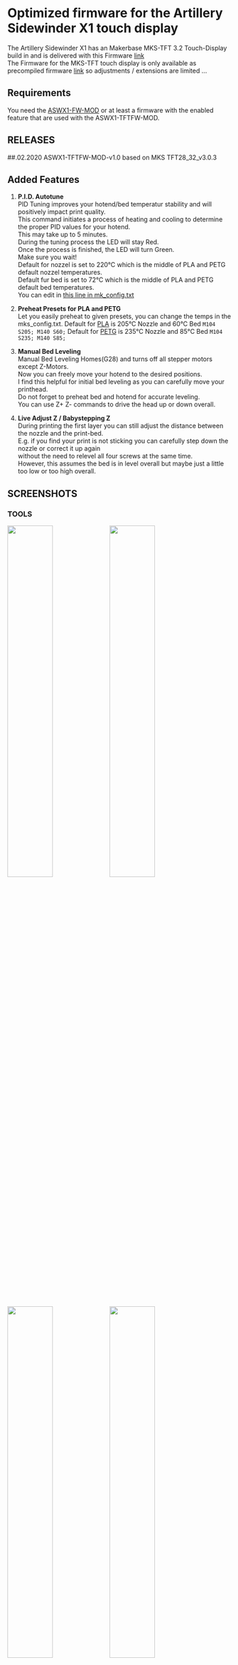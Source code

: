 # Optimized firmware for the Artillery Sidewinder X1 touch display  
  
The Artillery Sidewinder X1 has an Makerbase MKS-TFT 3.2 Touch-Display build in and is delivered with this Firmware [link](http://www.artillery3d.com/DownLoad/15689.html)   
The Firmware for the MKS-TFT touch display is only available as precompiled firmware [link](https://github.com/makerbase-mks/MKS-TFT/tree/master/MKS-TFT2.8-3.2 ) so adjustments / extensions are limited ...  

## Requirements  
You need the [ASWX1-FW-MOD](https://github.com/pinguinpfleger/ASWX1-FW-MOD) or at least a firmware with the enabled feature that are used with the ASWX1-TFTFW-MOD.  

## RELEASES

##.02.2020 ASWX1-TFTFW-MOD-v1.0 based on MKS TFT28_32_v3.0.3


## Added Features  
  
1. **P.I.D. Autotune**   
   PID Tuning improves your hotend/bed temperatur stability and will positively impact print quality.     
   This command initiates a process of heating and cooling to determine the proper PID values for your hotend.  
   This may take up to 5 minutes.  
   During the tuning process the LED will stay Red.  
   Once the process is finished, the LED will turn Green.   
   Make sure you wait!   
   Default for nozzel is set to 220°C which is the middle of PLA and PETG default nozzel temperatures.  
   Default fur bed is set to 72°C which is the middle of PLA and PETG default bed temperatures.  
   You can edit in [this line in mk_config.txt](/sd-card/mks_config.txt#L187)  
  
2. **Preheat Presets for PLA and PETG**  
   Let you easily preheat to given presets, you can change the temps in the mks_config.txt.
   Default for [PLA](/sd-card/mks_config.txt#L199) is 205°C Nozzle and 60°C Bed `M104 S205; M140 S60;`
   Default for [PETG](/sd-card/mks_config.txt#L202) is 235°C Nozzle and 85°C Bed `M104 S235; M140 S85;`

3. **Manual Bed Leveling**  
   Manual Bed Leveling Homes(G28) and turns off all stepper motors except Z-Motors.  
   Now you can freely move your hotend to the desired positions.  
   I find this helpful for initial bed leveling as you can carefully move your printhead.  
   Do not forget to preheat bed and hotend for accurate leveling.  
   You can use Z+ Z- commands to drive the head up or down overall.  
     
4. **Live Adjust Z / Babystepping Z**  
   During printing the first layer you can still adjust the distance between the nozzle and the print-bed.   
   E.g. if you find  your print is not sticking you can carefully step down the nozzle or correct it up again   
   without the need to relevel all four screws at the same time.  
   However, this assumes the bed is in level overall but maybe just a little too low or too high overall.  
   

## SCREENSHOTS  

### TOOLS
<img src="/README.MD_files/boot.jpg" align="left" width="45%"/>
<img src="/README.MD_files/start.jpg" width="45%"/>
<img src="/README.MD_files/tools.jpg" align="left" width="45%"/>
<img src="/README.MD_files/more.jpg" width="45%"/>  
<img src="/README.MD_files/move.jpg" align="left" width="45%"/>
<img src="/README.MD_files/leveling.jpg"  width="45%"/>  
<img src="/README.MD_files/filament.jpg" align="left" width="45%"/>  
<img src="/README.MD_files/extrude.jpg" width="45%"/>  
<img src="/README.MD_files/heat.jpg" width="45%"/>  

### Settings  
<img src="/README.MD_files/settings_1.jpg" align="left" width="45%"/>
<img src="/README.MD_files/settings_filesys.jpg" width="45%"/>
<img src="/README.MD_files/settings_about.jpg" align="left" width="45%"/>
<img src="/README.MD_files/settings_wifi.jpg" width="45%"/>  


## Individual Adjustments  
Adjustments can be made via the [mks_config.txt](/sd-card/mks_config.txt).  

## Flashing  
Simply copy all files in the [sd-card folder](/sd-card/) to a microSD-Card, insert to your printer and reboot printer, wait until process is finished.  


## TIPPS  
In case your USB Stick does not work anymore after the upgrade, check the following option on your TFT: SET/File/USB.  
That was always there but defaulted back to SD after TFT Upgrade.  

## Credits  
The repository here is the continuation of the TFT-Firmware from [**Robscar's firmware mod** at Thingiverse](https://www.thingiverse.com/thing:3856144) and the remix from [FoodFighter](https://www.thingiverse.com/FoodFighter)
The modified Marlin firmware for the Artillery Sidewinder X1 has been seperated to an own repository:  
https://github.com/pinguinpfleger/ASWX1-FW-MOD

